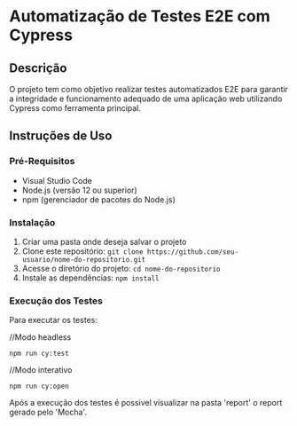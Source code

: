 # Automatização de Testes E2E com Cypress

## Descrição

O projeto tem como objetivo realizar testes automatizados E2E para garantir a integridade e funcionamento adequado de uma aplicação web utilizando Cypress como ferramenta principal.

## Instruções de Uso

### Pré-Requisitos

- Visual Studio Code
- Node.js (versão 12 ou superior)
- npm (gerenciador de pacotes do Node.js)

### Instalação

1. Criar uma pasta onde deseja salvar o projeto
2. Clone este repositório: `git clone https://github.com/seu-usuario/nome-do-repositorio.git`
3. Acesse o diretório do projeto: `cd nome-do-repositorio`
4. Instale as dependências: `npm install`
   
### Execução dos Testes

Para executar os testes:

//Modo headless
```
npm run cy:test
```


//Modo interativo 
```
npm run cy:open
```


Após a execução dos testes é possivel visualizar na pasta 'report' o report gerado pelo 'Mocha'. 